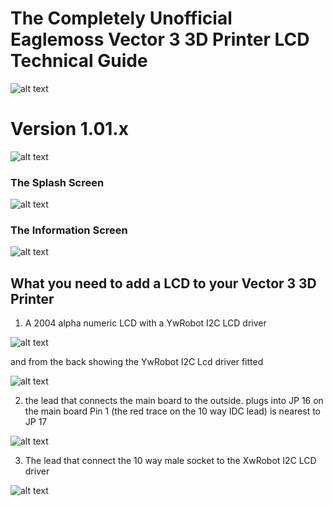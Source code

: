 # The Completely Unofficial Eaglemoss Vector 3 3D Printer LCD Technical Guide

![alt text][logo]

[logo]: https://www.eaglemoss.com/uploads/141647767867724/original.png "Eaglemoss Vector 3 Firmware Technical Guide"

# Version 1.01.x

![alt text][lcd_over]

[lcd_over]: https://i2.wp.com/v3uc.com/wp-content/uploads/hm_bbpui/3439/3sdh017cme486uxe6o4y3q55e978cud6.jpg "The LCD fitted to the V3 printer"


### The Splash Screen

![alt text][splash]

[splash]: https://i2.wp.com/v3uc.com/wp-content/uploads/hm_bbpui/3458/nb6afttzvukeynlqd56smublbxsfetis.jpg "The LCD Splash screen"


### The Information Screen

![alt text][info]

[info]: https://i0.wp.com/v3uc.com/wp-content/uploads/hm_bbpui/3458/ves0xbpjv0nkez0huw06h1ijo0oskwa5.jpg "The LCD information screen"


## What you need to add a LCD to your Vector 3 3D Printer

1. A 2004 alpha numeric LCD with a YwRobot I2C LCD driver

![alt text][lcd_front]

[lcd_front]: https://ardushop.ro/135-thickbox_default/lcd-2004.jpg "The 20 * 40 aplha numeric LCD from the front"

and from the back showing the YwRobot I2C Lcd driver fitted

![alt text][lcd_back]

[lcd_back]: http://3.bp.blogspot.com/-YtWLjAsjH4A/U84ws4xBOwI/AAAAAAAAAL4/5nC6RlHy0p4/s1600/lcd6.png "The LCD back with YwRobot I2C Lcd driver fitted"

2. the lead that connects the main board to the outside. plugs into JP 16 on the main board Pin 1 (the red trace on the 10 way IDC lead) is nearest to JP 17

![alt text][lcd_lead]

[lcd_lead]: https://i0.wp.com/v3uc.com/wp-content/uploads/hm_bbpui/3447/gyzwsy9tmeknolon0w6k0dr4mx66ldqr.jpg "The the extender lead that extends JP 16 on the main boaed"

3. The lead that connect the 10 way male socket to the XwRobot I2C LCD driver

![alt text][lcd_i2c_lead]

[lcd_i2c_lead]: https://i0.wp.com/v3uc.com/wp-content/uploads/hm_bbpui/3447/8ixl4b4y4rdbppff0ba8jk1me5ihwgfv.jpg "The lead that connect the 10 way male socket to the XwRobot I2C LCD driver"
